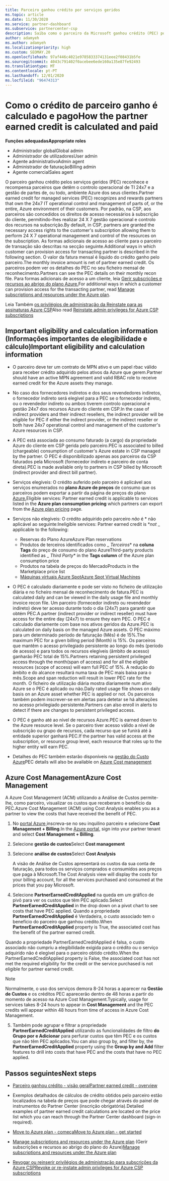 ```yaml
---
title: Parceiro ganhou crédito por serviços geridos
ms.topic: article
ms.date: 11/30/2020
ms.service: partner-dashboard
ms.subservice: partnercenter-csp
description: Saiba como o parceiro da Microsoft ganhou crédito (PEC) por serviços geridos é calculado e pago e como garantir que é elegível.
author: adamyeh
ms.author: adamyeh
ms.localizationpriority: high
ms.custom: SEOMAY.20
ms.openlocfilehash: 97af446c4021e9785833374131eee2f08431b5fe
ms.sourcegitcommit: 4043c791402f0acebee6ede160a135e87fe92493
ms.translationtype: MT
ms.contentlocale: pt-PT
ms.lasthandoff: 12/01/2020
ms.locfileid: "96474313"
---
```

# <a name="how-the-partner-earned-credit-is-calculated-and-paid"></a><span data-ttu-id="6a7bb-103">Como o crédito de parceiro ganho é calculado e pago</span><span class="sxs-lookup"><span data-stu-id="6a7bb-103">How the partner earned credit is calculated and paid</span></span>

<span data-ttu-id="6a7bb-104">**Funções adequadas**</span><span class="sxs-lookup"><span data-stu-id="6a7bb-104">**Appropriate roles**</span></span>

- <span data-ttu-id="6a7bb-105">Administrador global</span><span class="sxs-lookup"><span data-stu-id="6a7bb-105">Global admin</span></span>
- <span data-ttu-id="6a7bb-106">Administrador de utilizadores</span><span class="sxs-lookup"><span data-stu-id="6a7bb-106">User admin</span></span>
- <span data-ttu-id="6a7bb-107">Agente administrativo</span><span class="sxs-lookup"><span data-stu-id="6a7bb-107">Admin agent</span></span>
- <span data-ttu-id="6a7bb-108">Administrador de faturação</span><span class="sxs-lookup"><span data-stu-id="6a7bb-108">Billing admin</span></span>
- <span data-ttu-id="6a7bb-109">Agente comercial</span><span class="sxs-lookup"><span data-stu-id="6a7bb-109">Sales agent</span></span>

<span data-ttu-id="6a7bb-110">O parceiro ganhou crédito pelos serviços geridos (PEC) reconhece e recompensa parceiros que detêm o controlo operacional de TI 24x7 e a gestão de partes de, ou todo, ambiente Azure dos seus clientes.</span><span class="sxs-lookup"><span data-stu-id="6a7bb-110">Partner earned credit for managed services (PEC) recognizes and rewards partners that own the 24x7 IT operational control and management of parts of, or the entire, Azure environment of their customers.</span></span> <span data-ttu-id="6a7bb-111">Por padrão, na CSP, aos parceiros são concedidos os direitos de acesso necessários à subscrição do cliente, permitindo-lhes realizar 24 X 7 gestão operacional e controlo dos recursos na subscrição.</span><span class="sxs-lookup"><span data-stu-id="6a7bb-111">By default, in CSP, partners are granted the necessary access rights to the customer's subscription allowing them to perform 24 X 7 operational management and control of the resources on the subscription.</span></span> <span data-ttu-id="6a7bb-112">As formas adicionais de acesso ao cliente para o parceiro de transação são descritas na secção seguinte.</span><span class="sxs-lookup"><span data-stu-id="6a7bb-112">Additional ways in which customer can provision access for transacting partner is described in the following section.</span></span> <span data-ttu-id="6a7bb-113">O valor da fatura mensal é líquido do crédito ganho pelo parceiro.</span><span class="sxs-lookup"><span data-stu-id="6a7bb-113">The monthly invoice amount is net of partner earned credit.</span></span> <span data-ttu-id="6a7bb-114">Os parceiros podem ver os detalhes do PEC no seu ficheiro mensal de reconhecimento.</span><span class="sxs-lookup"><span data-stu-id="6a7bb-114">Partners can see the PEC details on their monthly recon file.</span></span> <span data-ttu-id="6a7bb-115">Para formas adicionais de acesso a um cliente, leia [Gerir subscrições e recursos ao abrigo do plano Azure.](azure-plan-manage.md)</span><span class="sxs-lookup"><span data-stu-id="6a7bb-115">For additional ways in which a customer can provision access for the transacting partner, read [Manage subscriptions and resources under the Azure plan](azure-plan-manage.md).</span></span>

<span data-ttu-id="6a7bb-116">Leia Também [os privilégios de administração da Reinstate para as assinaturas Azure CSP](revoke-reinstate-csp.md)</span><span class="sxs-lookup"><span data-stu-id="6a7bb-116">Also read [Reinstate admin privileges for Azure CSP subscriptions](revoke-reinstate-csp.md)</span></span>

## <a name="important-eligibility-and-calculation-information"></a><span data-ttu-id="6a7bb-117">Important eligibility and calculation information (Informações importantes de elegibilidade e cálculo)</span><span class="sxs-lookup"><span data-stu-id="6a7bb-117">Important eligibility and calculation information</span></span>

- <span data-ttu-id="6a7bb-118">O parceiro deve ter um contrato de MPN ativo e um papel rbac válido para receber crédito adquirido pelos ativos da Azure que gerem.</span><span class="sxs-lookup"><span data-stu-id="6a7bb-118">Partner should have an active MPN agreement and valid RBAC role to receive earned credit for the Azure assets they manage.</span></span> 

- <span data-ttu-id="6a7bb-119">No caso dos fornecedores indiretos e dos seus revendedores indiretos, o fornecedor indireto será elegível para a PEC se o fornecedor indireto, ou o revendedor indireto ou ambos tiverem controlo operacional e gestão 24x7 dos recursos Azure do cliente em CSP.</span><span class="sxs-lookup"><span data-stu-id="6a7bb-119">In the case of indirect providers and their indirect resellers, the indirect provider will be eligible for PEC if either the indirect provider, or the indirect reseller or both have 24x7 operational control and management of the customer's Azure resources in CSP.</span></span>

- <span data-ttu-id="6a7bb-120">A PEC está associada ao consumo faturado (a cargo) da propriedade Azure do cliente em CSP gerida pelo parceiro.</span><span class="sxs-lookup"><span data-stu-id="6a7bb-120">PEC is associated to billed (chargeable) consumption of customer's Azure estate in CSP managed by the partner.</span></span> <span data-ttu-id="6a7bb-121">O PEC é disponibilizado apenas aos parceiros da CSP faturados pela Microsoft (fornecedor indireto e parceiro de conta direta).</span><span class="sxs-lookup"><span data-stu-id="6a7bb-121">PEC is made available only to partners in CSP billed by Microsoft (indirect provider and direct bill partner).</span></span> 

- <span data-ttu-id="6a7bb-122">Serviços elegíveis: O crédito auferido pelo parceiro é aplicável aos serviços enumerados no **plano Azure de preços** de consumo que os parceiros podem exportar a partir da página de preços do plano [Azure.](https://partner.microsoft.com/commerce/sales)</span><span class="sxs-lookup"><span data-stu-id="6a7bb-122">Eligible services: Partner earned credit is applicable to services listed in the **Azure plan consumption pricing** which partners can export from the [Azure plan pricing](https://partner.microsoft.com/commerce/sales) page.</span></span> 

- <span data-ttu-id="6a7bb-123">Serviços não elegíveis: O crédito adquirido pelo parceiro *_não_* é \* não aplicável ao seguinte:</span><span class="sxs-lookup"><span data-stu-id="6a7bb-123">Ineligible services: Partner earned credit is \**_not_* _ applicable to the following:</span></span>
    - <span data-ttu-id="6a7bb-124">Reservas do Plano Azure</span><span class="sxs-lookup"><span data-stu-id="6a7bb-124">Azure Plan reservations</span></span>
    - <span data-ttu-id="6a7bb-125">Produtos de terceiros identificados como _ *Terceiros*\* na **coluna Tags** do preço de consumo do plano Azure</span><span class="sxs-lookup"><span data-stu-id="6a7bb-125">Third-party products identified as _ *Third Party*\* in the **Tags column** of the Azure plan consumption price</span></span>    
    - <span data-ttu-id="6a7bb-126">Produtos na tabela de preços do Mercado</span><span class="sxs-lookup"><span data-stu-id="6a7bb-126">Products in the Marketplace price list</span></span>
   - [<span data-ttu-id="6a7bb-127">Máquinas virtuais Azure Spot</span><span class="sxs-lookup"><span data-stu-id="6a7bb-127">Azure Spot Virtual Machines</span></span>](https://partner.microsoft.com/resources/collection/azure-spot-in-csp#/)

- <span data-ttu-id="6a7bb-128">O PEC é calculado diariamente e pode ser visto no ficheiro de utilização diária e no ficheiro mensal de reconhecimento de fatura.</span><span class="sxs-lookup"><span data-stu-id="6a7bb-128">PEC is calculated daily and can be viewed in the daily usage file and monthly invoice recon file.</span></span> <span data-ttu-id="6a7bb-129">Um parceiro (fornecedor indireto ou revendedor indireto) deve ter acesso durante todo o dia (24x7) para garantir que obtém PEC.</span><span class="sxs-lookup"><span data-stu-id="6a7bb-129">A partner (indirect provider or indirect reseller) must have access for the entire day (24x7) to ensure they earn PEC.</span></span> <span data-ttu-id="6a7bb-130">O PEC é calculado diariamente com base nos ativos geridos da Azure.</span><span class="sxs-lookup"><span data-stu-id="6a7bb-130">PEC is calculated on daily basis on the managed Azure assets.</span></span> <span data-ttu-id="6a7bb-131">O PEC máximo para um determinado período de faturação (Mês) é de 15%.</span><span class="sxs-lookup"><span data-stu-id="6a7bb-131">The maximum PEC for a given billing period (Month) is 15%.</span></span> <span data-ttu-id="6a7bb-132">Os parceiros que mantêm o acesso privilegiado persistente ao longo do mês (período de acesso) e para todos os recursos elegíveis (âmbito de acesso) ganharão PEC total de 15%.</span><span class="sxs-lookup"><span data-stu-id="6a7bb-132">Partners retaining persistent privileged access through the month(span of access) and for all the eligible resources (scope of access) will earn full PEC of 15%.</span></span> <span data-ttu-id="6a7bb-133">A redução do âmbito e do alcance resultará numa taxa de PEC mais baixa para o mês.</span><span class="sxs-lookup"><span data-stu-id="6a7bb-133">Scope and span reduction will result in lower PEC rate for the month.</span></span> <span data-ttu-id="6a7bb-134">O ficheiro de utilização diária mostra diariamente num ativo Azure se o PEC é aplicado ou não.</span><span class="sxs-lookup"><span data-stu-id="6a7bb-134">Daily rated usage file shows on daily basis on an Azure asset whether PEC is applied or not.</span></span> <span data-ttu-id="6a7bb-135">Os parceiros também podem inscrever-se em alertas para detetar se há alterações no acesso privilegiado persistente.</span><span class="sxs-lookup"><span data-stu-id="6a7bb-135">Partners can also enroll in alerts to detect if there are changes to persistent privileged access.</span></span>

- <span data-ttu-id="6a7bb-136">O PEC é ganho até ao nível de recursos Azure.</span><span class="sxs-lookup"><span data-stu-id="6a7bb-136">PEC is earned down to the Azure resource level.</span></span> <span data-ttu-id="6a7bb-137">Se o parceiro tiver acesso válido a nível de subscrição ou grupo de recursos, cada recurso que se funirá até à entidade superior ganhará PEC.</span><span class="sxs-lookup"><span data-stu-id="6a7bb-137">If the partner has valid access at the subscription, or resource group level, each resource that roles up to the higher entity will earn PEC.</span></span>  

- <span data-ttu-id="6a7bb-138">Detalhes do PEC também estarão disponíveis na [gestão do Custo Azure](/azure/cost-management-billing/costs/get-started-partners)</span><span class="sxs-lookup"><span data-stu-id="6a7bb-138">PEC details will also be available on [Azure Cost management](/azure/cost-management-billing/costs/get-started-partners)</span></span>

## <a name="azure-cost-management"></a><span data-ttu-id="6a7bb-139">Azure Cost Management</span><span class="sxs-lookup"><span data-stu-id="6a7bb-139">Azure Cost Management</span></span>

<span data-ttu-id="6a7bb-140">A Azure Cost Management (ACM) utilizando a Análise de Custos permite-lhe, como parceiro, visualizar os custos que receberam o benefício da PEC.</span><span class="sxs-lookup"><span data-stu-id="6a7bb-140">Azure Cost Management (ACM) using Cost Analysis enables you as a partner to view the costs that have received the benefit of PEC.</span></span>  

1. <span data-ttu-id="6a7bb-141">No [portal Azure,](https://portal.azure.com)inscreva-se no seu inquilino parceiro e selecione **Cost Management + Billing**.</span><span class="sxs-lookup"><span data-stu-id="6a7bb-141">In the [Azure portal](https://portal.azure.com), sign into your partner tenant and select **Cost Management + Billing**.</span></span>

2. <span data-ttu-id="6a7bb-142">Selecione **gestão de custos**</span><span class="sxs-lookup"><span data-stu-id="6a7bb-142">Select **Cost management**</span></span>

3. <span data-ttu-id="6a7bb-143">Selecione **análise de custos**</span><span class="sxs-lookup"><span data-stu-id="6a7bb-143">Select **Cost Analysis**</span></span>

   <span data-ttu-id="6a7bb-144">A visão de Análise de Custos apresentará os custos da sua conta de faturação, para todos os serviços comprados e consumidos aos preços que paga à Microsoft.</span><span class="sxs-lookup"><span data-stu-id="6a7bb-144">The Cost Analysis view will display the costs for your billing account, for all the services purchased and consumed at the prices that you pay Microsoft.</span></span>

4. <span data-ttu-id="6a7bb-145">Selecione **PartnerEarnedCreditApplied** na queda em um gráfico de pivô para ver os custos que têm PEC aplicado.</span><span class="sxs-lookup"><span data-stu-id="6a7bb-145">Select **PartnerEarnedCreditApplied** in the drop down on a pivot chart to see costs that have PEC applied.</span></span> <span data-ttu-id="6a7bb-146">Quando a propriedade **PartnerEarnedCreditApplied** é Verdadeira, o custo associado tem o benefício do parceiro que ganhou crédito.</span><span class="sxs-lookup"><span data-stu-id="6a7bb-146">When **PartnerEarnedCreditApplied** property is True, the associated cost has the benefit of the partner earned credit.</span></span> 

<span data-ttu-id="6a7bb-147">Quando a propriedade PartnerEarnedCreditApplied é falsa, o custo associado não cumpriu a elegibilidade exigida para o crédito ou o serviço adquirido não é elegível para o parceiro obtido crédito.</span><span class="sxs-lookup"><span data-stu-id="6a7bb-147">When the PartnerEarnedCreditApplied property is False, the associated cost has not met the required eligibility for the credit or the service purchased is not eligible for partner earned credit.</span></span>

>[!NOTE] 
><span data-ttu-id="6a7bb-148">Normalmente, o uso dos serviços demora 8-24 horas a aparecer na **Gestão de Custos** e os créditos PEC aparecerão dentro de 48 horas a partir do momento de acesso na Azure Cost Management.</span><span class="sxs-lookup"><span data-stu-id="6a7bb-148">Typically, usage for services takes 8-24 hours to appear in **Cost Management** and the PEC credits will appear within 48 hours from time of access in Azure Cost Management.</span></span>

5. <span data-ttu-id="6a7bb-149">Também pode agrupar e filtrar a propriedade **PartnerEarnedCreditApplied** utilizando as funcionalidades de filtro **do Grupo por e Adicionar** para perfurar custos que têm PEC e os custos que não têm PEC aplicados.</span><span class="sxs-lookup"><span data-stu-id="6a7bb-149">You can also group by, and filter by, the **PartnerEarnedCreditApplied** property using the **Group by and Add** filter features to drill into costs that have PEC and the costs that have no PEC applied.</span></span>

## <a name="next-steps"></a><span data-ttu-id="6a7bb-150">Passos seguintes</span><span class="sxs-lookup"><span data-stu-id="6a7bb-150">Next steps</span></span>

- [<span data-ttu-id="6a7bb-151">Parceiro ganhou crédito - visão geral</span><span class="sxs-lookup"><span data-stu-id="6a7bb-151">Partner earned credit - overview</span></span>](partner-earned-credit.md)

- <span data-ttu-id="6a7bb-152">Exemplos detalhados de cálculos de crédito obtidos pelo parceiro estão localizados na tabela de preços que pode chegar através do painel de instrumentos do Partner Center (inscrição obrigatória).</span><span class="sxs-lookup"><span data-stu-id="6a7bb-152">Detailed examples of partner earned credit calculations are located on the price list which you can reach through the Partner Center dashboard (sign-in required).</span></span>

- [<span data-ttu-id="6a7bb-153">Move to Azure plan - começa</span><span class="sxs-lookup"><span data-stu-id="6a7bb-153">Move to Azure plan - get started</span></span>](azure-plan-get-started.md)

- <span data-ttu-id="6a7bb-154">[Manage subscriptions and resources under the Azure plan](azure-plan-manage.md) (Gerir subscrições e recursos ao abrigo do plano do Azure)</span><span class="sxs-lookup"><span data-stu-id="6a7bb-154">[Manage subscriptions and resources under the Azure plan](azure-plan-manage.md)</span></span>

- [<span data-ttu-id="6a7bb-155">Revogar ou reinserir privilégios de administração para subscrições da Azure CSP</span><span class="sxs-lookup"><span data-stu-id="6a7bb-155">Revoke or re-instate admin privileges for Azure CSP subscriptions</span></span>](revoke-reinstate-csp.md)
